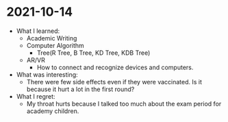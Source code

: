 # 2021-10-14

- What I learned: 
  - Academic Writing
  - Computer Algorithm
    - Tree(R Tree, B Tree, KD Tree, KDB Tree)
  - AR/VR
    - How to connect and recognize devices and computers.
- What was interesting: 
  - There were few side effects even if they were vaccinated. Is it because it hurt a lot in the first round?
- What I regret: 
  - My throat hurts because I talked too much about the exam period for academy children.